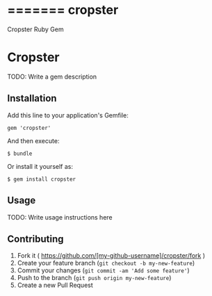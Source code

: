 =======
cropster
========

Cropster Ruby Gem
# Cropster

TODO: Write a gem description

## Installation

Add this line to your application's Gemfile:

    gem 'cropster'

And then execute:

    $ bundle

Or install it yourself as:

    $ gem install cropster

## Usage

TODO: Write usage instructions here

## Contributing

1. Fork it ( https://github.com/[my-github-username]/cropster/fork )
2. Create your feature branch (`git checkout -b my-new-feature`)
3. Commit your changes (`git commit -am 'Add some feature'`)
4. Push to the branch (`git push origin my-new-feature`)
5. Create a new Pull Request
